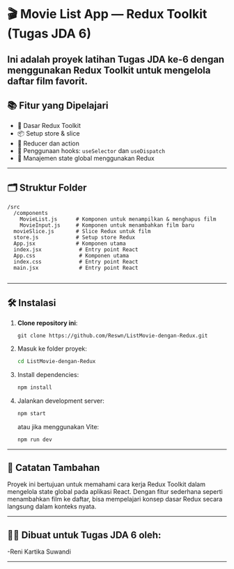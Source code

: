 # 🎬 Movie List App — Redux Toolkit (Tugas JDA 6)

Ini adalah proyek latihan **Tugas JDA ke-6** dengan menggunakan **Redux Toolkit** untuk mengelola daftar film favorit.
---

## 📚 Fitur yang Dipelajari

- 🔧 Dasar Redux Toolkit  
- 📦 Setup store & slice  
- 🔄 Reducer dan action  
- 🚀 Penggunaan hooks: `useSelector` dan `useDispatch`  
- 🧠 Manajemen state global menggunakan Redux  

---

## 🗂️ Struktur Folder

```
/src
  /components
    MovieList.js      # Komponen untuk menampilkan & menghapus film
    MovieInput.js     # Komponen untuk menambahkan film baru
  movieSlice.js       # Slice Redux untuk film
  store.js            # Setup store Redux
  App.jsx             # Komponen utama
  index.jsx            # Entry point React
  App.css              # Komponen utama
  index.css            # Entry point React
  main.jsx             # Entry point React


```

---

## 🛠️ Instalasi

1. **Clone repository ini**:  
   ```
   git clone https://github.com/Reswn/ListMovie-dengan-Redux.git
   ```

2. Masuk ke folder proyek:
   ```bash
   cd ListMovie-dengan-Redux
   ```

3. Install dependencies:
   ```bash
   npm install
   ```

4. Jalankan development server:
   ```bash
   npm start
   ```
   atau jika menggunakan Vite:
   ```bash
   npm run dev
   ```

---

## 📝 Catatan Tambahan

Proyek ini bertujuan untuk memahami cara kerja Redux Toolkit dalam mengelola state global pada aplikasi React. Dengan fitur sederhana seperti menambahkan  film ke daftar, bisa mempelajari konsep dasar Redux secara langsung dalam konteks nyata.

---

## 🧑‍💻 Dibuat untuk Tugas JDA 6 oleh:
-Reni Kartika Suwandi

---
